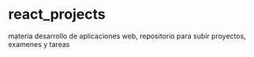 # react_projects
materia  desarrollo de aplicaciones web, repositorio para subir proyectos, examenes y tareas
